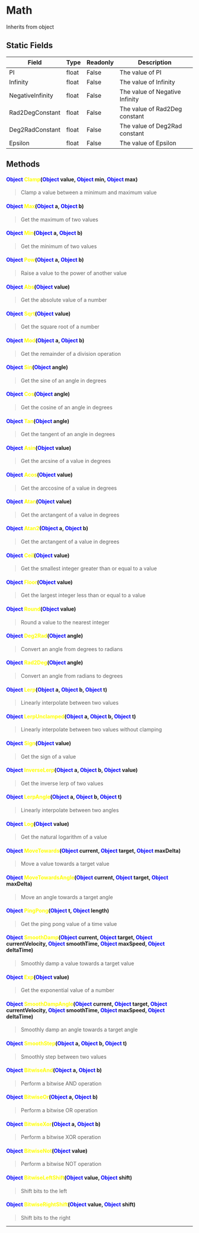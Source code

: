 # Math
Inherits from object
## Static Fields
|Field|Type|Readonly|Description|
|---|---|---|---|
|PI|float|False|The value of PI|
|Infinity|float|False|The value of Infinity|
|NegativeInfinity|float|False|The value of Negative Infinity|
|Rad2DegConstant|float|False|The value of Rad2Deg constant|
|Deg2RadConstant|float|False|The value of Deg2Rad constant|
|Epsilon|float|False|The value of Epsilon|
## Methods
#### <span style="color:blue;">Object</span> <span style="color:yellow;">Clamp</span>(<span style="color:blue;">Object</span> value, <span style="color:blue;">Object</span> min, <span style="color:blue;">Object</span> max)
> Clamp a value between a minimum and maximum value
#### <span style="color:blue;">Object</span> <span style="color:yellow;">Max</span>(<span style="color:blue;">Object</span> a, <span style="color:blue;">Object</span> b)
> Get the maximum of two values
#### <span style="color:blue;">Object</span> <span style="color:yellow;">Min</span>(<span style="color:blue;">Object</span> a, <span style="color:blue;">Object</span> b)
> Get the minimum of two values
#### <span style="color:blue;">Object</span> <span style="color:yellow;">Pow</span>(<span style="color:blue;">Object</span> a, <span style="color:blue;">Object</span> b)
> Raise a value to the power of another value
#### <span style="color:blue;">Object</span> <span style="color:yellow;">Abs</span>(<span style="color:blue;">Object</span> value)
> Get the absolute value of a number
#### <span style="color:blue;">Object</span> <span style="color:yellow;">Sqrt</span>(<span style="color:blue;">Object</span> value)
> Get the square root of a number
#### <span style="color:blue;">Object</span> <span style="color:yellow;">Mod</span>(<span style="color:blue;">Object</span> a, <span style="color:blue;">Object</span> b)
> Get the remainder of a division operation
#### <span style="color:blue;">Object</span> <span style="color:yellow;">Sin</span>(<span style="color:blue;">Object</span> angle)
> Get the sine of an angle in degrees
#### <span style="color:blue;">Object</span> <span style="color:yellow;">Cos</span>(<span style="color:blue;">Object</span> angle)
> Get the cosine of an angle in degrees
#### <span style="color:blue;">Object</span> <span style="color:yellow;">Tan</span>(<span style="color:blue;">Object</span> angle)
> Get the tangent of an angle in degrees
#### <span style="color:blue;">Object</span> <span style="color:yellow;">Asin</span>(<span style="color:blue;">Object</span> value)
> Get the arcsine of a value in degrees
#### <span style="color:blue;">Object</span> <span style="color:yellow;">Acos</span>(<span style="color:blue;">Object</span> value)
> Get the arccosine of a value in degrees
#### <span style="color:blue;">Object</span> <span style="color:yellow;">Atan</span>(<span style="color:blue;">Object</span> value)
> Get the arctangent of a value in degrees
#### <span style="color:blue;">Object</span> <span style="color:yellow;">Atan2</span>(<span style="color:blue;">Object</span> a, <span style="color:blue;">Object</span> b)
> Get the arctangent of a value in degrees
#### <span style="color:blue;">Object</span> <span style="color:yellow;">Ceil</span>(<span style="color:blue;">Object</span> value)
> Get the smallest integer greater than or equal to a value
#### <span style="color:blue;">Object</span> <span style="color:yellow;">Floor</span>(<span style="color:blue;">Object</span> value)
> Get the largest integer less than or equal to a value
#### <span style="color:blue;">Object</span> <span style="color:yellow;">Round</span>(<span style="color:blue;">Object</span> value)
> Round a value to the nearest integer
#### <span style="color:blue;">Object</span> <span style="color:yellow;">Deg2Rad</span>(<span style="color:blue;">Object</span> angle)
> Convert an angle from degrees to radians
#### <span style="color:blue;">Object</span> <span style="color:yellow;">Rad2Deg</span>(<span style="color:blue;">Object</span> angle)
> Convert an angle from radians to degrees
#### <span style="color:blue;">Object</span> <span style="color:yellow;">Lerp</span>(<span style="color:blue;">Object</span> a, <span style="color:blue;">Object</span> b, <span style="color:blue;">Object</span> t)
> Linearly interpolate between two values
#### <span style="color:blue;">Object</span> <span style="color:yellow;">LerpUnclamped</span>(<span style="color:blue;">Object</span> a, <span style="color:blue;">Object</span> b, <span style="color:blue;">Object</span> t)
> Linearly interpolate between two values without clamping
#### <span style="color:blue;">Object</span> <span style="color:yellow;">Sign</span>(<span style="color:blue;">Object</span> value)
> Get the sign of a value
#### <span style="color:blue;">Object</span> <span style="color:yellow;">InverseLerp</span>(<span style="color:blue;">Object</span> a, <span style="color:blue;">Object</span> b, <span style="color:blue;">Object</span> value)
> Get the inverse lerp of two values
#### <span style="color:blue;">Object</span> <span style="color:yellow;">LerpAngle</span>(<span style="color:blue;">Object</span> a, <span style="color:blue;">Object</span> b, <span style="color:blue;">Object</span> t)
> Linearly interpolate between two angles
#### <span style="color:blue;">Object</span> <span style="color:yellow;">Log</span>(<span style="color:blue;">Object</span> value)
> Get the natural logarithm of a value
#### <span style="color:blue;">Object</span> <span style="color:yellow;">MoveTowards</span>(<span style="color:blue;">Object</span> current, <span style="color:blue;">Object</span> target, <span style="color:blue;">Object</span> maxDelta)
> Move a value towards a target value
#### <span style="color:blue;">Object</span> <span style="color:yellow;">MoveTowardsAngle</span>(<span style="color:blue;">Object</span> current, <span style="color:blue;">Object</span> target, <span style="color:blue;">Object</span> maxDelta)
> Move an angle towards a target angle
#### <span style="color:blue;">Object</span> <span style="color:yellow;">PingPong</span>(<span style="color:blue;">Object</span> t, <span style="color:blue;">Object</span> length)
> Get the ping pong value of a time value
#### <span style="color:blue;">Object</span> <span style="color:yellow;">SmoothDamp</span>(<span style="color:blue;">Object</span> current, <span style="color:blue;">Object</span> target, <span style="color:blue;">Object</span> currentVelocity, <span style="color:blue;">Object</span> smoothTime, <span style="color:blue;">Object</span> maxSpeed, <span style="color:blue;">Object</span> deltaTime)
> Smoothly damp a value towards a target value
#### <span style="color:blue;">Object</span> <span style="color:yellow;">Exp</span>(<span style="color:blue;">Object</span> value)
> Get the exponential value of a number
#### <span style="color:blue;">Object</span> <span style="color:yellow;">SmoothDampAngle</span>(<span style="color:blue;">Object</span> current, <span style="color:blue;">Object</span> target, <span style="color:blue;">Object</span> currentVelocity, <span style="color:blue;">Object</span> smoothTime, <span style="color:blue;">Object</span> maxSpeed, <span style="color:blue;">Object</span> deltaTime)
> Smoothly damp an angle towards a target angle
#### <span style="color:blue;">Object</span> <span style="color:yellow;">SmoothStep</span>(<span style="color:blue;">Object</span> a, <span style="color:blue;">Object</span> b, <span style="color:blue;">Object</span> t)
> Smoothly step between two values
#### <span style="color:blue;">Object</span> <span style="color:yellow;">BitwiseAnd</span>(<span style="color:blue;">Object</span> a, <span style="color:blue;">Object</span> b)
> Perform a bitwise AND operation
#### <span style="color:blue;">Object</span> <span style="color:yellow;">BitwiseOr</span>(<span style="color:blue;">Object</span> a, <span style="color:blue;">Object</span> b)
> Perform a bitwise OR operation
#### <span style="color:blue;">Object</span> <span style="color:yellow;">BitwiseXor</span>(<span style="color:blue;">Object</span> a, <span style="color:blue;">Object</span> b)
> Perform a bitwise XOR operation
#### <span style="color:blue;">Object</span> <span style="color:yellow;">BitwiseNot</span>(<span style="color:blue;">Object</span> value)
> Perform a bitwise NOT operation
#### <span style="color:blue;">Object</span> <span style="color:yellow;">BitwiseLeftShift</span>(<span style="color:blue;">Object</span> value, <span style="color:blue;">Object</span> shift)
> Shift bits to the left
#### <span style="color:blue;">Object</span> <span style="color:yellow;">BitwiseRightShift</span>(<span style="color:blue;">Object</span> value, <span style="color:blue;">Object</span> shift)
> Shift bits to the right

---

